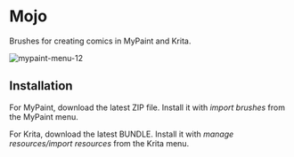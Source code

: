 # Mojo

Brushes for creating comics in MyPaint and Krita.

![mypaint-menu-12](https://github.com/ink-cow/mojo/assets/97487016/75633eff-a29c-40cd-80a8-e710979617db)

## Installation

For MyPaint, download the latest ZIP file. Install it with *import brushes* from the MyPaint menu.

For Krita, download the latest BUNDLE. Install it with *manage resources/import resources* from the Krita menu.
